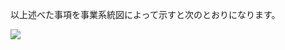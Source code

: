 以上述べた事項を事業系統図によって示すと次のとおりになります。

![](images/6f4168179d485007ac0b9202baf44ac3193764243acabf0c5df8f3dbf74bf709.jpg)